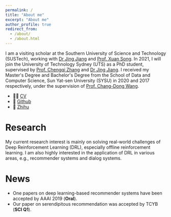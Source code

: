 ```yaml
---
permalink: /
title: "About me"
excerpt: "About me"
author_profile: true
redirect_from: 
  - /about/
  - /about.html
---
```


I am a visiting scholar at the Southern University of Science and Technology (SUSTech), working with [Dr Jing Jiang](https://www.uts.edu.au/staff/jing.jiang) and [Prof. Xuan Song](https://www.sustech.edu.cn/zh/songxuan.html). In 2021, I will join the University of Technology Sydney (UTS) as a PhD student, supervised by [Prof. Chengqi Zhang](https://www.uts.edu.au/staff/chengqi.zhang) and [Dr Jing Jiang](https://www.uts.edu.au/staff/jing.jiang). I received my Master's Degree and Bachelor's Degree from the School of Data and Computer Science, Sun Yat-sen University (SYSU) in 2020 and 2017 respectively, under the supervision of [Prof. Chang-Dong Wang](http://www.scholat.com/changdongwang.cn). 

- 👨‍🎓 [CV](http://2wildkids.com/files/CV_Zhi-HongDeng.pdf)
- 🌵 [Github](https://github.com/familyld)
- 📘 [Zhihu](https://www.zhihu.com/people/Zhi-Hong.Deng)

Research
========

My current research interest is mainly on solving real-world challenges of Deep Reinforcement Learning (DRL), especially offline reinforcement learning. I am also highly interested in the application of DRL in various areas, e.g., recommender systems and dialog systems. 

News
=======
* One papers on deep learning-based recommender systems have been accepted by AAAI 2019 (**Oral**).
* Our paper on serendipitous recommendation was accepted by TCYB (**SCI Q1**).




